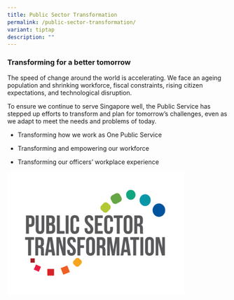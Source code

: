 ```yaml
---
title: Public Sector Transformation
permalink: /public-sector-transformation/
variant: tiptap
description: ""
---
```

<h3><strong>Transforming for a better tomorrow</strong></h3>
<p>The speed of change around the world is accelerating. We face an ageing
population and shrinking workforce, fiscal constraints, rising citizen
expectations, and technological disruption.</p>
<p>To ensure we continue to serve Singapore well, the Public Service has
stepped up efforts to transform and plan for tomorrow’s challenges, even
as we adapt to meet the needs and problems of today.</p>
<ul data-tight="true" class="tight">
<li>
<p>Transforming how we work as One Public Service</p>
</li>
<li>
<p>Transforming and empowering our workforce</p>
</li>
<li>
<p>Transforming our officers’ workplace experience</p>
</li>
</ul>
<div class="isomer-image-wrapper">
<img style="width: 80%;" height="auto" width="100%" alt="" src="/images/PST_Logo_Final_Main.png">
</div>
<p></p>
<p></p>